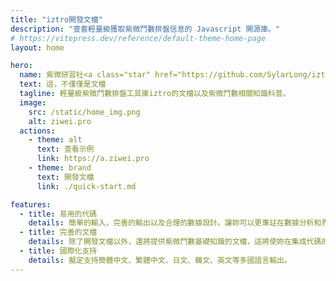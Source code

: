```yaml
---
title: "iztro開發文檔"
description: "壹套輕量級獲取紫微鬥數排盤信息的 Javascript 開源庫。"
# https://vitepress.dev/reference/default-theme-home-page
layout: home

hero:
  name: 紫微研習社<a class="star" href="https://github.com/SylarLong/iztro" target="_blank"><img src="https://img.shields.io/github/stars/sylarlong/iztro.svg?style=social&label=Star" alt="iztro" /></a>
  text: 這，不僅僅是文檔
  tagline: 輕量級紫微鬥數排盤工具庫iztro的文檔以及紫微鬥數相關知識科普。
  image:
    src: /static/home_img.png
    alt: ziwei.pro
  actions:
    - theme: alt
      text: 查看示例
      link: https://a.ziwei.pro
    - theme: brand
      text: 開發文檔
      link: ./quick-start.md

features:
  - title: 易用的代碼
    details: 簡單的輸入，完善的輸出以及合理的數據設計。讓妳可以更專註在數據分析和界面設計上。
  - title: 完善的文檔
    details: 除了開發文檔以外，還將提供紫微鬥數基礎知識的文檔，這將使妳在集成代碼的時候如虎添翼。
  - title: 國際化支持
    details: 擬定支持簡體中文、繁體中文、日文、韓文、英文等多國語言輸出。
---
```

